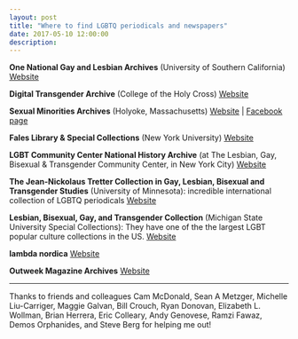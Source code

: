 ```yaml
---
layout: post
title: "Where to find LGBTQ periodicals and newspapers"
date: 2017-05-10 12:00:00
description: 
---
```


<p><strong>One National Gay and Lesbian Archives</strong> (University of Southern California) <span class=""><a href="http://one.usc.edu" target="_blank">Website</a></span></p>
<p><strong>Digital Transgender Archive</strong> (College of the Holy Cross) <span class=""><a href="https://www.digitaltransgenderarchive.net/" target="_blank">Website</a></span></p>
<p><strong>Sexual Minorities Archives</strong> (Holyoke, Massachusetts) <span class=""><a href="https://sexualminoritiesarchives.wordpress.com/" target="_blank">Website</a> |  <span class=""><a href="https://www.facebook.com/FollowtheSMA/" target="_blank">Facebook page</a></span></p>
<p><strong>Fales Library &amp; Special Collections</strong> (New York University) <span class=""><a href="https://library.nyu.edu/locations/fales-library-special-collections/" target="_blank">Website</a></span></p>
<p><strong>LGBT Community Center National History Archive</strong> (at The Lesbian, Gay, Bisexual &amp; Transgender Community Center, in New York City) <span class=""><a href="https://gaycenter.org/archives" target="_blank">Website</a></span></p>
<p><strong>The Jean-Nickolaus Tretter Collection in Gay, Lesbian, Bisexual and Transgender Studies</strong> (University of Minnesota): incredible international collection of LGBTQ periodicals <span class=""><a href="https://www.lib.umn.edu/tretter" target="_blank">Website</a></span></p>
<p><strong>Lesbian, Bisexual, Gay, and Transgender Collection</strong> (Michigan State University Special Collections): They have one of the the largest LGBT popular culture collections in the US. <span class=""><a href="https://www.lib.msu.edu/spc/collections/lbgtq/" target="_blank">Website</a></span></p>
<p><strong>lambda nordica</strong> <span class=""><a href="http://www.lambdanordica.se" target="_blank">Website</a></span></p>
<p><strong>Outweek Magazine Archives</strong> <span class=""><a href="http://www.outweek.net/archive.html" target="_blank">Website</a></span></p>
<hr/>
<p>Thanks to friends and colleagues Cam McDonald, Sean A Metzger, Michelle Liu-Carriger, Maggie Galvan, Bill Crouch, Ryan Donovan, Elizabeth L. Wollman, Brian Herrera, Eric Colleary, Andy Genovese, Ramzi Fawaz, Demos Orphanides, and Steve Berg for helping me out!</p>